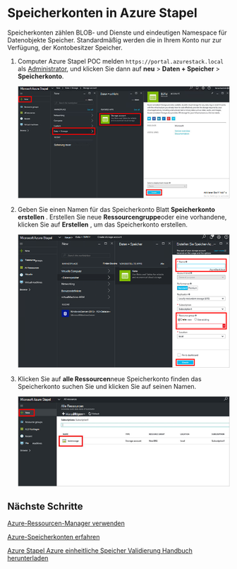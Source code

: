 <properties
    pageTitle="Speicherkonten in Azure Stapel | Microsoft Azure"
    description="Erfahren Sie, wie ein Speicherkonto Azure Stapel erstellen."
    services="azure-stack"
    documentationCenter=""
    authors="ErikjeMS"
    manager="byronr"
    editor=""/>

<tags
    ms.service="azure-stack"
    ms.workload="na"
    ms.tgt_pltfrm="na"
    ms.devlang="na"
    ms.topic="get-started-article"
    ms.date="09/26/2016"
    ms.author="erikje"/>

# <a name="storage-accounts-in-azure-stack"></a>Speicherkonten in Azure Stapel

Speicherkonten zählen BLOB- und Dienste und eindeutigen Namespace für Datenobjekte Speicher. Standardmäßig werden die in Ihrem Konto nur zur Verfügung, der Kontobesitzer Speicher.

1.  Computer Azure Stapel POC melden `https://portal.azurestack.local` als [Administrator](azure-stack-connect-azure-stack.md#log-in-as-a-service-administrator), und klicken Sie dann auf **neu** > **Daten + Speicher** > **Speicherkonto**.

    ![](media/azure-stack-provision-storage-account/image01.png)

2.  Geben Sie einen Namen für das Speicherkonto Blatt **Speicherkonto erstellen** . Erstellen Sie neue **Ressourcengruppe**oder eine vorhandene, klicken Sie auf **Erstellen** , um das Speicherkonto erstellen.

    ![](media/azure-stack-provision-storage-account/image02.png)

3. Klicken Sie auf **alle Ressourcen**neue Speicherkonto finden das Speicherkonto suchen Sie und klicken Sie auf seinen Namen.

    ![](media/azure-stack-provision-storage-account/image03.png)
    
## <a name="next-steps"></a>Nächste Schritte

[Azure-Ressourcen-Manager verwenden](azure-stack-arm-templates.md)

[Azure-Speicherkonten erfahren](../storage/storage-create-storage-account.md)

[Azure Stapel Azure einheitliche Speicher Validierung Handbuch herunterladen](http://aka.ms/azurestacktp1doc)
